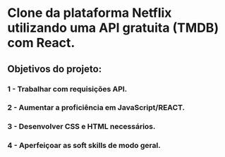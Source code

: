 # Clone da plataforma Netflix utilizando uma API gratuita (TMDB) com React.

## Objetivos do projeto:

### 1 - Trabalhar com requisições API.
### 2 - Aumentar a proficiência em JavaScript/REACT.
### 3 - Desenvolver CSS e HTML necessários.
### 4 - Aperfeiçoar as soft skills de modo geral.
